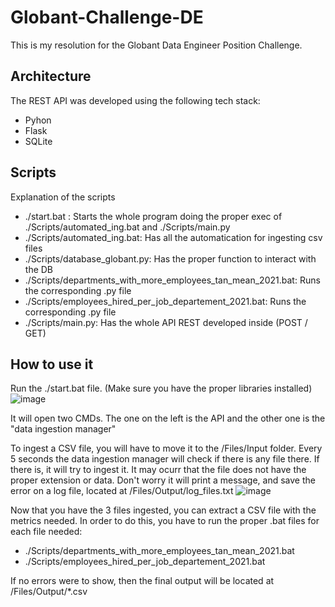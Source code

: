 # Globant-Challenge-DE
 
This is my resolution for the Globant Data Engineer Position Challenge.

## Architecture

The REST API was developed using the following tech stack:

- Pyhon
- Flask
- SQLite

## Scripts

Explanation of the scripts

- ./start.bat : Starts the whole program doing the proper exec of ./Scripts/automated_ing.bat and ./Scripts/main.py
- ./Scripts/automated_ing.bat: Has all the automatication for ingesting csv files
- ./Scripts/database_globant.py: Has the proper function to interact with the DB
- ./Scripts/departments_with_more_employees_tan_mean_2021.bat: Runs the corresponding .py file
- ./Scripts/employees_hired_per_job_departement_2021.bat: Runs the corresponding .py file
- ./Scripts/main.py: Has the whole API REST developed inside (POST / GET)

## How to use it

Run the ./start.bat file. (Make sure you have the proper libraries installed)
![image](https://github.com/Manuchito/Globant-Challenge-DE/assets/85358562/a795d362-62c4-45bd-97b1-bba543c8d7f2)

It will open two CMDs. The one on the left is the API and the other one is the "data ingestion manager"

To ingest a CSV file, you will have to move it to the /Files/Input folder. Every 5 seconds the data ingestion manager will check if there is any file there. If there is, it will try to ingest it.
It may ocurr that the file does not have the proper extension or data. Don't worry it will print a message, and save the error on a log file, located at /Files/Output/log_files.txt
![image](https://github.com/Manuchito/Globant-Challenge-DE/assets/85358562/4fa27cc0-69fc-4d45-9606-28a603082001)

Now that you have the 3 files ingested, you can extract a CSV file with the metrics needed. In order to do this, you have to run the proper .bat files for each file needed:
- ./Scripts/departments_with_more_employees_tan_mean_2021.bat
- ./Scripts/employees_hired_per_job_departement_2021.bat

If no errors were to show, then the final output will be located at /Files/Output/*.csv






 
